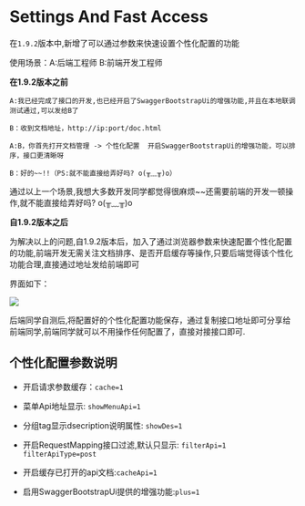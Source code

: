 # Settings And Fast Access

在`1.9.2`版本中,新增了可以通过参数来快速设置个性化配置的功能

使用场景：A:后端工程师  B:前端开发工程师

**在1.9.2版本之前**

```text
A:我已经完成了接口的开发,也已经开启了SwaggerBootstrapUi的增强功能,并且在本地联调测试通过,可以发给B了

B：收到文档地址，http://ip:port/doc.html

A:B，你首先打开文档管理 -> 个性化配置  开启SwaggerBootstrapUi的增强功能，可以排序，接口更清晰呀

B：好的~~!!（PS:就不能直接给弄好吗? o(╥﹏╥)o）
```

通过以上一个场景,我想大多数开发同学都觉得很麻烦~~还需要前端的开发一顿操作,就不能直接给弄好吗? o(╥﹏╥)o

**自1.9.2版本之后**

为解决以上的问题,自1.9.2版本后，加入了通过浏览器参数来快速配置个性化配置的功能,前端开发无需关注文档排序、是否开启缓存等操作,只要后端觉得该个性化功能合理,直接通过地址发给前端即可

界面如下：

![](/images/fastSettings.png)

后端同学自测后,将配置好的个性化配置功能保存，通过复制接口地址即可分享给前端同学,前端同学就可以不用操作任何配置了，直接对接接口即可.

## 个性化配置参数说明

- 开启请求参数缓存：`cache=1`

- 菜单Api地址显示: `showMenuApi=1`

- 分组tag显示dsecription说明属性: `showDes=1`

- 开启RequestMapping接口过滤,默认只显示: `filterApi=1`  `filterApiType=post`

- 开启缓存已打开的api文档:`cacheApi=1`

- 启用SwaggerBootstrapUi提供的增强功能:`plus=1`